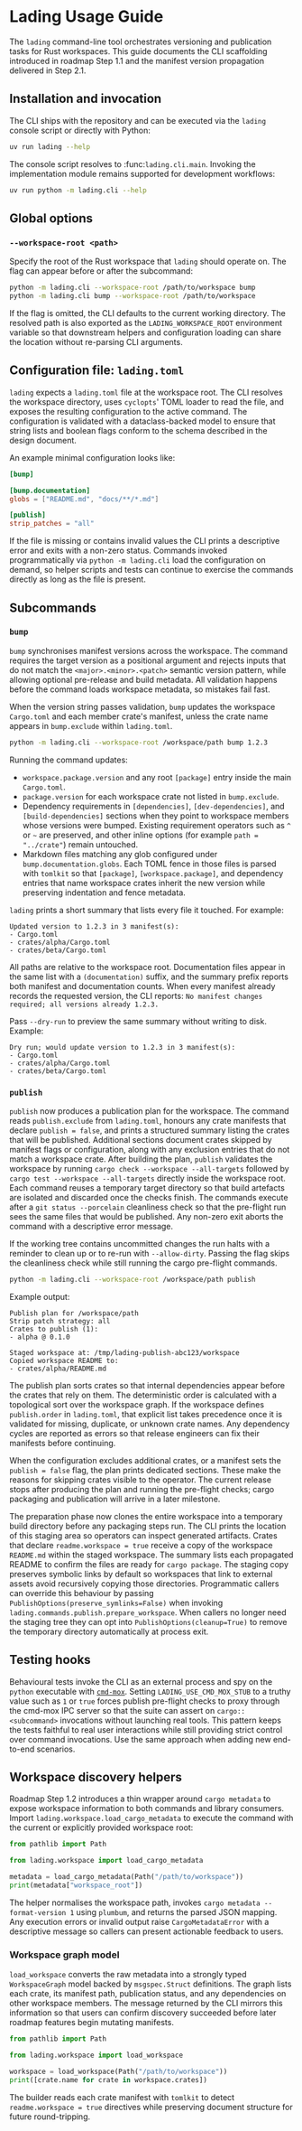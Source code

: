 # Lading Usage Guide

The `lading` command-line tool orchestrates versioning and publication tasks
for Rust workspaces. This guide documents the CLI scaffolding introduced in
roadmap Step 1.1 and the manifest version propagation delivered in Step 2.1.

## Installation and invocation

The CLI ships with the repository and can be executed via the `lading` console
script or directly with Python:

```bash
uv run lading --help
```

The console script resolves to :func:`lading.cli.main`. Invoking the
implementation module remains supported for development workflows:

```bash
uv run python -m lading.cli --help
```

## Global options

### `--workspace-root <path>`

Specify the root of the Rust workspace that `lading` should operate on. The
flag can appear before or after the subcommand:

```bash
python -m lading.cli --workspace-root /path/to/workspace bump
python -m lading.cli bump --workspace-root /path/to/workspace
```

If the flag is omitted, the CLI defaults to the current working directory. The
resolved path is also exported as the `LADING_WORKSPACE_ROOT` environment
variable so that downstream helpers and configuration loading can share the
location without re-parsing CLI arguments.

## Configuration file: `lading.toml`

`lading` expects a `lading.toml` file at the workspace root. The CLI resolves
the workspace directory, uses `cyclopts`' TOML loader to read the file, and
exposes the resulting configuration to the active command. The configuration is
validated with a dataclass-backed model to ensure that string lists and boolean
flags conform to the schema described in the design document.

An example minimal configuration looks like:

```toml
[bump]

[bump.documentation]
globs = ["README.md", "docs/**/*.md"]

[publish]
strip_patches = "all"
```

If the file is missing or contains invalid values the CLI prints a descriptive
error and exits with a non-zero status. Commands invoked programmatically via
`python -m lading.cli` load the configuration on demand, so helper scripts and
tests can continue to exercise the commands directly as long as the file is
present.

## Subcommands

### `bump`

`bump` synchronises manifest versions across the workspace. The command
requires the target version as a positional argument and rejects inputs that do
not match the `<major>.<minor>.<patch>` semantic version pattern, while
allowing optional pre-release and build metadata. All validation happens before
the command loads workspace metadata, so mistakes fail fast.

When the version string passes validation, `bump` updates the workspace
`Cargo.toml` and each member crate's manifest, unless the crate name appears in
`bump.exclude` within `lading.toml`.

```bash
python -m lading.cli --workspace-root /workspace/path bump 1.2.3
```

Running the command updates:

- `workspace.package.version` and any root `[package]` entry inside the main
  `Cargo.toml`.
- `package.version` for each workspace crate not listed in `bump.exclude`.
- Dependency requirements in `[dependencies]`, `[dev-dependencies]`, and
  `[build-dependencies]` sections when they point to workspace members whose
  versions were bumped. Existing requirement operators such as `^` or `~` are
  preserved, and other inline options (for example `path = "../crate"`) remain
  untouched.
- Markdown files matching any glob configured under `bump.documentation.globs`.
  Each TOML fence in those files is parsed with `tomlkit` so that `[package]`,
  `[workspace.package]`, and dependency entries that name workspace crates
  inherit the new version while preserving indentation and fence metadata.

`lading` prints a short summary that lists every file it touched. For example:

```text
Updated version to 1.2.3 in 3 manifest(s):
- Cargo.toml
- crates/alpha/Cargo.toml
- crates/beta/Cargo.toml
```

All paths are relative to the workspace root. Documentation files appear in the
same list with a `(documentation)` suffix, and the summary prefix reports both
manifest and documentation counts. When every manifest already records the
requested version, the CLI reports: `No manifest changes required; all versions
already 1.2.3.`

Pass `--dry-run` to preview the same summary without writing to disk. Example:

```text
Dry run; would update version to 1.2.3 in 3 manifest(s):
- Cargo.toml
- crates/alpha/Cargo.toml
- crates/beta/Cargo.toml
```

### `publish`

`publish` now produces a publication plan for the workspace. The command reads
`publish.exclude` from `lading.toml`, honours any crate manifests that declare
`publish = false`, and prints a structured summary listing the crates that will
be published. Additional sections document crates skipped by manifest flags or
configuration, along with any exclusion entries that do not match a workspace
crate. After building the plan, `publish` validates the workspace by running
`cargo check --workspace --all-targets` followed by
`cargo test --workspace --all-targets` directly inside the workspace root. Each
command reuses a temporary target directory so that build artefacts are isolated
and discarded once the checks finish. The commands execute after a
`git status --porcelain` cleanliness check so that the pre-flight run sees the
same files that would be published. Any non-zero exit aborts the command with a
descriptive error message.

If the working tree contains uncommitted changes the run halts with a reminder
to clean up or to re-run with `--allow-dirty`. Passing the flag skips the
cleanliness check while still running the cargo pre-flight commands.

```bash
python -m lading.cli --workspace-root /workspace/path publish
```

Example output:

```text
Publish plan for /workspace/path
Strip patch strategy: all
Crates to publish (1):
- alpha @ 0.1.0

Staged workspace at: /tmp/lading-publish-abc123/workspace
Copied workspace README to:
- crates/alpha/README.md
```

The publish plan sorts crates so that internal dependencies appear before the
crates that rely on them. The deterministic order is calculated with a
topological sort over the workspace graph. If the workspace defines
`publish.order` in `lading.toml`, that explicit list takes precedence once it
is validated for missing, duplicate, or unknown crate names. Any dependency
cycles are reported as errors so that release engineers can fix their manifests
before continuing.

When the configuration excludes additional crates, or a manifest sets the
`publish = false` flag, the plan prints dedicated sections. These make the
reasons for skipping crates visible to the operator. The current release stops
after producing the plan and running the pre-flight checks; cargo packaging and
publication will arrive in a later milestone.

The preparation phase now clones the entire workspace into a temporary build
directory before any packaging steps run. The CLI prints the location of this
staging area so operators can inspect generated artifacts. Crates that declare
`readme.workspace = true` receive a copy of the workspace `README.md` within
the staged workspace. The summary lists each propagated README to confirm the
files are ready for `cargo package`. The staging copy preserves symbolic links
by default so workspaces that link to external assets avoid recursively copying
those directories. Programmatic callers can override this behaviour by passing
``PublishOptions(preserve_symlinks=False)`` when invoking
``lading.commands.publish.prepare_workspace``. When callers no longer need the
staging tree they can opt into ``PublishOptions(cleanup=True)`` to remove the
temporary directory automatically at process exit.

## Testing hooks

Behavioural tests invoke the CLI as an external process and spy on the `python`
executable with [`cmd-mox`](./cmd-mox-usage-guide.md). Setting
`LADING_USE_CMD_MOX_STUB` to a truthy value such as `1` or `true` forces
publish pre-flight checks to proxy through the cmd-mox IPC server so that the
suite can assert on `cargo::<subcommand>` invocations without launching real
tools. This pattern keeps the tests faithful to real user interactions while
still providing strict control over command invocations. Use the same approach
when adding new end-to-end scenarios.

## Workspace discovery helpers

Roadmap Step 1.2 introduces a thin wrapper around `cargo metadata` to expose
workspace information to both commands and library consumers. Import
`lading.workspace.load_cargo_metadata` to execute the command with the current
or explicitly provided workspace root:

```python
from pathlib import Path

from lading.workspace import load_cargo_metadata

metadata = load_cargo_metadata(Path("/path/to/workspace"))
print(metadata["workspace_root"])
```

The helper normalises the workspace path, invokes
`cargo metadata --format-version 1` using `plumbum`, and returns the parsed
JSON mapping. Any execution errors or invalid output raise `CargoMetadataError`
with a descriptive message so callers can present actionable feedback to users.

### Workspace graph model

`load_workspace` converts the raw metadata into a strongly typed
`WorkspaceGraph` model backed by `msgspec.Struct` definitions. The graph lists
each crate, its manifest path, publication status, and any dependencies on
other workspace members. The message returned by the CLI mirrors this
information so that users can confirm discovery succeeded before later roadmap
features begin mutating manifests.

```python
from pathlib import Path

from lading.workspace import load_workspace

workspace = load_workspace(Path("/path/to/workspace"))
print([crate.name for crate in workspace.crates])
```

The builder reads each crate manifest with `tomlkit` to detect
`readme.workspace = true` directives while preserving document structure for
future round-tripping.

